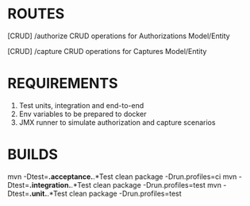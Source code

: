 # ROUTES

[CRUD] /authorize
CRUD operations for Authorizations Model/Entity

[CRUD] /capture
CRUD operations for Captures Model/Entity

# REQUIREMENTS

1. Test units, integration and end-to-end
2. Env variables to be prepared to docker
3. JMX runner to simulate authorization and capture scenarios

# BUILDS

mvn -Dtest=**.acceptance.**.*Test clean package -Drun.profiles=ci
mvn -Dtest=**.integration.**.*Test clean package -Drun.profiles=test
mvn -Dtest=**.unit.**.*Test clean package -Drun.profiles=test